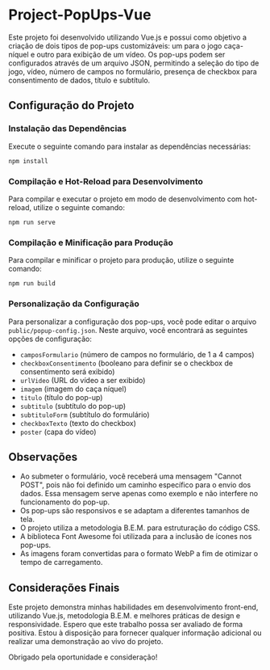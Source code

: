 # Project-PopUps-Vue

Este projeto foi desenvolvido utilizando Vue.js e possui como objetivo a criação de dois tipos de pop-ups customizáveis: um para o jogo caça-níquel e outro para exibição de um vídeo. Os pop-ups podem ser configurados através de um arquivo JSON, permitindo a seleção do tipo de jogo, vídeo, número de campos no formulário, presença de checkbox para consentimento de dados, título e subtítulo.

## Configuração do Projeto

### Instalação das Dependências

Execute o seguinte comando para instalar as dependências necessárias:

```
npm install
```

### Compilação e Hot-Reload para Desenvolvimento

Para compilar e executar o projeto em modo de desenvolvimento com hot-reload, utilize o seguinte comando:

```
npm run serve
```

### Compilação e Minificação para Produção

Para compilar e minificar o projeto para produção, utilize o seguinte comando:

```
npm run build
```

### Personalização da Configuração

Para personalizar a configuração dos pop-ups, você pode editar o arquivo `public/popup-config.json`. Neste arquivo, você encontrará as seguintes opções de configuração:

- `camposFormulario` (número de campos no formulário, de 1 a 4 campos)
- `checkboxConsentimento` (booleano para definir se o checkbox de consentimento será exibido)
- `urlVideo` (URL do vídeo a ser exibido)
- `imagem` (imagem do caça níquel)
- `titulo` (título do pop-up)
- `subtitulo` (subtítulo do pop-up)
- `subtituloForm` (subtítulo do formulário)
- `checkboxTexto` (texto do checkbox)
- `poster` (capa do vídeo)

## Observações

- Ao submeter o formulário, você receberá uma mensagem "Cannot POST", pois não foi definido um caminho específico para o envio dos dados. Essa mensagem serve apenas como exemplo e não interfere no funcionamento do pop-up.
- Os pop-ups são responsivos e se adaptam a diferentes tamanhos de tela.
- O projeto utiliza a metodologia B.E.M. para estruturação do código CSS.
- A biblioteca Font Awesome foi utilizada para a inclusão de ícones nos pop-ups.
- As imagens foram convertidas para o formato WebP a fim de otimizar o tempo de carregamento.

## Considerações Finais

Este projeto demonstra minhas habilidades em desenvolvimento front-end, utilizando Vue.js, metodologia B.E.M. e melhores práticas de design e responsividade. Espero que este trabalho possa ser avaliado de forma positiva. Estou à disposição para fornecer qualquer informação adicional ou realizar uma demonstração ao vivo do projeto.

Obrigado pela oportunidade e consideração!
